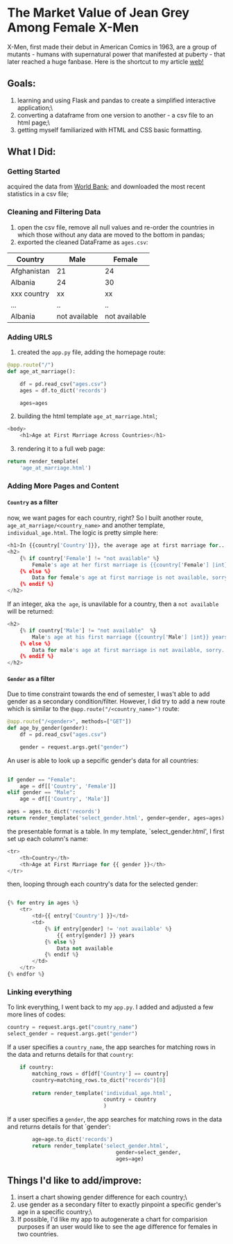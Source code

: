 # The Market Value of Jean Grey Among Female X-Men
X-Men, first made their debut in American Comics in 1963, are a group of mutants - humans with supernatural power that manifested at puberty - that later reached a huge fanbase. 
Here is the shortcut to my article [web!](https://a-project-about-ages-at-marriagegunicorn.onrender.com/)

## Goals:
1. learning and using Flask and pandas to create a simplified interactive application;\
2. converting a dataframe from one version to another - a csv file to an html page;\
3. getting myself familiarized with HTML and CSS basic formatting.

## What I Did:
### Getting Started
acquired the data from [World Bank;](https://databank.worldbank.org/source/gender-statistics) and downloaded the most recent statistics in a csv file;
### Cleaning and Filtering Data
1. open the csv file, remove all null values and re-order the countries in which those without any data are moved to the bottom in pandas;
2. exported the cleaned DataFrame as `ages.csv`:

| Country     |     Male    |    Female   |
| --------    |     --      |      --     |
| Afghanistan |    21       |      24     | 
| Albania     |    24       |      30     |
| xxx country |    xx       |      xx     |
|     ...     |    ..       |      ..     |
| Albania     |not available|not available|

### Adding URLS 
1. created the `app.py` file, adding the homepage route:
```python
@app.route("/")
def age_at_marriage():

    df = pd.read_csv("ages.csv")
    ages = df.to_dict('records')

    ages=ages
```
2. building the html template `age_at_marriage.html`;
```python
<body>
    <h1>Age at First Marriage Across Countries</h1>
```
3. rendering it to a full web page: 
```python 
return render_template(
    'age_at_marriage.html')

```

### Adding More Pages and Content
#### `Country` as a filter
now, we want pages for each country, right?
So I built another route, `age_at_marriage/<country_name>` and another template, `individual_age.html`.
The logic is pretty simple here:
```python
<h1>In {{country['Country']}}, the average age at first marriage for...</h1>
<h2>
    {% if country['Female'] != "not available" %}
        Female's age at her first marriage is {{country['Female'] |int}} years old.
    {% else %}
        Data for female's age at first marriage is not available, sorry. 
    {% endif %}
</h2>
```
If an integer, aka `the age`, is unavilable for a country, then a `not available` will be returned:  
```python
<h2>
    {% if country['Male'] != "not available"  %}
        Male's age at his first marriage {{country['Male'] |int}} years old.
    {% else %}
        Data for male's age at first marriage is not available, sorry. 
    {% endif %}
</h2>
```
#### `Gender` as a filter
Due to time constraint towards the end of semester, I was't able to add gender as a secondary condition/filter. However, I did try to add a new route which is similar to the `@app.route("/<country_name>")` route:

```python 
@app.route("/<gender>", methods=["GET"])
def age_by_gender(gender):
    df = pd.read_csv("ages.csv")

    gender = request.args.get("gender")
```
An user is able to look up a sepcific gender's data for all countries: 
```python
    
if gender == "Female":
    age = df[['Country', 'Female']]
elif gender == "Male":
    age = df[['Country', 'Male']]

ages = ages.to_dict('records')
return render_template('select_gender.html', gender=gender, ages=ages)
```

the presentable format is a table. In my template, `select_gender.html', I first set up each column's name:
```python
<tr>
    <th>Country</th>
    <th>Age at First Marriage for {{ gender }}</th>
</tr>
```

then, looping through each country's data for the selected gender:
```python

{% for entry in ages %}
    <tr>
        <td>{{ entry['Country'] }}</td>
        <td>
            {% if entry[gender] != 'not available' %}
                {{ entry[gender] }} years
            {% else %}
                Data not available
            {% endif %}
        </td>
    </tr>
{% endfor %}
```
### Linking everything
To link everything, I went back to my `app.py`. I added and adjusted a few more lines of codes:

```python
country = request.args.get("country_name")
select_gender = request.args.get("gender")
```

If a user specifies a `country_name`, the app searches for matching rows in the data and returns details for that `country`:
```python
    if country:
        matching_rows = df[df['Country'] == country]
        country=matching_rows.to_dict("records")[0]
        
        return render_template('individual_age.html',
                               country = country
                               )
``` 
If a user specifies a `gender`, the app searches for matching rows in the data and returns details for that `gender':
```python
        age=age.to_dict('records')
        return render_template('select_gender.html',
                                   gender=select_gender,
                                   ages=age)
```

## Things I'd like to add/improve:
1. insert a chart showing gender difference for each country;\
2. use gender as a secondary filter  to exactly pinpoint a specific gender's age in a specific country;\
3. If possible, I'd like my app to autogenerate a chart for comparision purposes if an user would like to see the age difference for females in two countries.